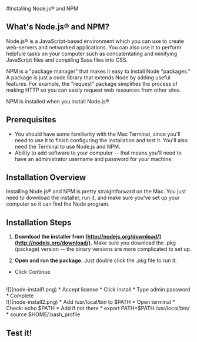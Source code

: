 #Installing Node.js® and NPM

## What's Node.js®  and NPM?
Node.js® is a JavaScript-based environment which you can use to create web-servers and networked applications. You can also use it to perform helpfule tasks on your computer such as concatentating and minifying JavaScript files and compiling Sass files into CSS.

NPM is a "package manager" that makes it easy to install Node "packages." A package is just a code library that extends Node by adding useful features. For example, the "request" package simplifies the process of making HTTP so you can easily request web resources from other sites.

NPM is installed when you install Node.js®

## Prerequisites
* You should have some familiarity with the Mac Terminal, since you'll need to use it to finish configuring the installation and test it. You'll also need the Terminal to use Node.js and NPM.
* Ability to add software to your computer -- that means you'll need to have an administrator username and password for your machine.

## Installation Overview
Installing Node.js® and NPM is pretty straightforward on the Mac. You just need to download the installer, run it, and make sure you've set up your computer so it can find the Node program. 

## Installation Steps
1. **Download the installer from [http://nodejs.org/download/](http://nodejs.org/download/).** Make sure you download the .pkg (package) version -- the binary versions are more complicated to set up.

2. **Open and run the package.** Just double click the .pkg file to run it. 
  * Click Continue
   <br>
![](node-install1.png)
  * Accept license
  * Click install
  * Type admin password
  * Complete
  <br>
![](node-install2.png)
* Add /usr/local/bin to $PATH
  * Open terminal
  * Check: echo $PATH
  * Add if not there
    * export PATH=$PATH:/usr/local/bin/
    * source $HOME/.bash_profile
    
## Test it!